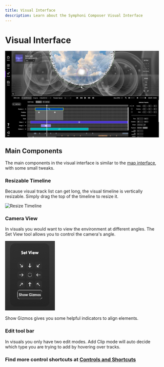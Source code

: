 ```yaml
---
title: Visual Interface
description: Learn about the Symphoni Composer Visual Interface
---
```


# Visual Interface

![Visual Interface](/img/visualinterface.png)

## Main Components
The main components in the visual interface is similar to the [map interface](/docs/map/map-interface), with some small tweaks.

### Resizable Timeline
Because visual track list can get long, the visual timeline is vertically resizable. Simply drag the top of the timeline to resize it.

![Resize Timeline](/img/resizetimeline.gif)

### Camera View
In visuals you would want to view the environment at different angles. The Set View tool allows you to control the camera's angle.

![Set View](/img/setview.png)

Show Gizmos gives you some helpful indicators to align elements.

### Edit tool bar
In visuals you only have two edit modes. Add Clip mode will auto decide which type you are trying to add by hovering over tracks.

### Find more control shortcuts at [Controls and Shortcuts](/docs/controls)